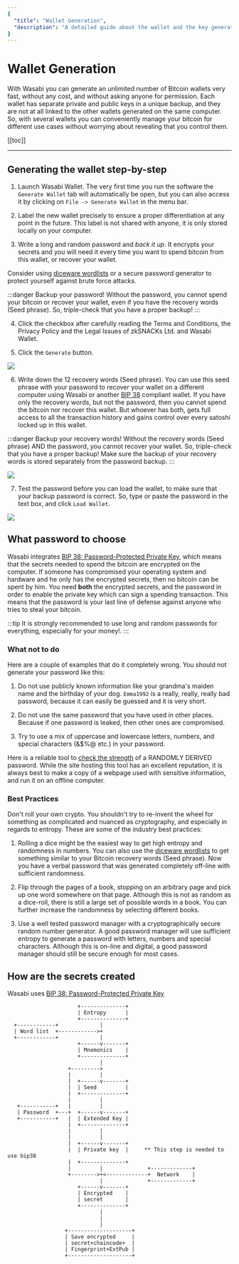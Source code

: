 ```yaml
---
{
  "title": "Wallet Generation",
  "description": "A detailed guide about the wallet and the key generation in Wasabi. This is the Wasabi documentation, an archive of knowledge about the open-source, non-custodial and privacy-focused Bitcoin wallet for desktop."
}
---
```


# Wallet Generation

With Wasabi you can generate an unlimited number of Bitcoin wallets very fast, without any cost, and without asking anyone for permission.
Each wallet has separate private and public keys in a unique backup, and they are not at all linked to the other wallets generated on the same computer.
So, with several wallets you can conveniently manage your bitcoin for different use cases without worrying about revealing that you control them.

[[toc]]

---

## Generating the wallet step-by-step

1. Launch Wasabi Wallet.
The very first time you run the software the `Generate Wallet` tab will automatically be open, but you can also access it by clicking on `File -> Generate Wallet` in the menu bar.

2. Label the new wallet precisely to ensure a proper differentiation at any point in the future.
This label is not shared with anyone, it is only stored locally on your computer.

3. Write a long and random password and _back it up_.
It encrypts your secrets and you will need it every time you want to spend bitcoin from this wallet, or recover your wallet.

Consider using [diceware wordlists](https://www.eff.org/deeplinks/2016/07/new-wordlists-random-passphrases) or a secure password generator to protect yourself against brute force attacks.

:::danger Backup your password!
Without the password, you cannot spend your bitcoin or recover your wallet, even if you have the recovery words (Seed phrase).
So, triple-check that you have a proper backup!
:::

4. Click the checkbox after carefully reading the Terms and Conditions, the Privacy Policy and the Legal Issues of zkSNACKs Ltd. and Wasabi Wallet.

5. Click the `Generate` button.

![](/WalletManagerGenerateWallet.png)

6. Write down the 12 recovery words (Seed phrase).
You can use this seed phrase _with_ your password to recover your wallet on a different computer using Wasabi or another [BIP 38](/using-wasabi/BIPs.md#bip-38-password-protected-private-key) compliant wallet.
If you have only the recovery words, but not the password, then you cannot spend the bitcoin nor recover this wallet.
But whoever has both, gets full access to all the transaction history and gains control over every satoshi locked up in this wallet.

:::danger Backup your recovery words!
Without the recovery words (Seed phrase) AND the password, you cannot recover your wallet.
So, triple-check that you have a proper backup!
Make sure the backup of your recovery words is stored separately from the password backup.
:::

![](/WalletManagerRecoveryWords.png)

7. Test the password before you can load the wallet, to make sure that your backup password is correct.
So, type or paste the password in the text box, and click `Load Wallet`.

![](/TestPassword.png)

## What password to choose

Wasabi integrates [BIP 38: Password-Protected Private Key](/using-wasabi/BIPs.md#bip-38-password-protected-private-key), which means that the secrets needed to spend the bitcoin are encrypted on the computer.
If someone has compromised your operating system and hardware and he only has the encrypted secrets, then no bitcoin can be spent by him.
You need **both** the encrypted secrets, and the password in order to enable the private key which can sign a spending transaction.
This means that the password is your last line of defense against anyone who tries to steal your bitcoin.

:::tip
It is strongly recommended to use long and random passwords for everything, especially for your money!.
:::

### What not to do

Here are a couple of examples that do it completely wrong. You should not generate your password like this:

1. Do not use publicly known information like your grandma's maiden name and the birthday of your dog.
`Emma1992` is a really, really, really bad password, because it can easily be guessed and it is very short.

2. Do not use the same password that you have used in other places.
Because if one password is leaked, then other ones are compromised.

3. Try to use a mix of uppercase and lowercase letters, numbers, and special characters (&$%@ etc.)
in your password.

Here is a reliable tool to [check the strength](https://www.grc.com/haystack.htm) of a RANDOMLY DERIVED password.
While the site hosting this tool has an excellent reputation, it is always best to make a copy of a webpage used with
sensitive information, and run it on an offline computer.

### Best Practices

Don't roll your own crypto.
You shouldn't try to re-invent the wheel for something as complicated and nuanced as cryptography, and especially in regards to entropy.
These are some of the industry best practices:

1. Rolling a dice might be the easiest way to get high entropy and randomness in numbers.
You can also use the [diceware wordlists](https://www.eff.org/deeplinks/2016/07/new-wordlists-random-passphrases) to get something similar to your Bitcoin recovery words (Seed phrase).
Now you have a verbal password that was generated completely off-line with sufficient randomness.

2. Flip through the pages of a book, stopping on an arbitrary page and pick up one word somewhere on that page.
Although this is not as random as a dice-roll, there is still a large set of possible words in a book.
You can further increase the randomness by selecting different books.

3. Use a well tested password manager with a cryptographically secure random number generator.
A good password manager will use sufficient entropy to generate a password with letters, numbers and special characters.
Although this is on-line and digital, a good password manager should still be secure enough for most cases.

## How are the secrets created

Wasabi uses [BIP 38: Password-Protected Private Key](/using-wasabi/BIPs.md#bip-38-password-protected-private-key)

```
                      +--------------+
                      | Entropy      |
                      +--------------+
  +------------+             |
  | Word list  +------------>+
  +------------+             |
                      +------v-------+
                      | Mnemonics    |
                      +--------------+
                             |
                   +--------->
                   |         |
                   |  +------v-------+
                   |  | Seed         |
                   |  +--------------+
                   |         |
   +-----------+   |         |
   | Password  +---+  +------v-------+
   +-----------+   |  | Extended Key |
                   |  +--------------+
                   |         |
                   |         |
                   |  +------v-------+
                   |  | Private key  |     ** This step is needed to use bip38
                   |  +--------------+
                   |         |              +-------------+
                   +-------->+<-------------+  Network    |
                             |              +-------------+
                      +------v-------+
                      | Encrypted    |
                      | secret       |
                      +--------------+
                             |
                             |
                             |
                  +--------------------+
                  | Save encrypted     |
                  | secret+chaincode+  |
                  | Fingerprint+ExtPub |
                  +--------------------+

```
